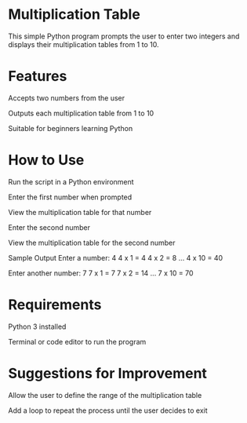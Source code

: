 # Multiplication Table
This simple Python program prompts the user to enter two integers and displays their multiplication tables from 1 to 10.

# Features
Accepts two numbers from the user

Outputs each multiplication table from 1 to 10

Suitable for beginners learning Python

# How to Use
Run the script in a Python environment

Enter the first number when prompted

View the multiplication table for that number

Enter the second number

View the multiplication table for the second number

Sample Output
Enter a number: 4
4 x 1 = 4
4 x 2 = 8
...
4 x 10 = 40

Enter another number: 7
7 x 1 = 7
7 x 2 = 14
...
7 x 10 = 70

# Requirements
Python 3 installed

Terminal or code editor to run the program

# Suggestions for Improvement
Allow the user to define the range of the multiplication table

Add a loop to repeat the process until the user decides to exit
